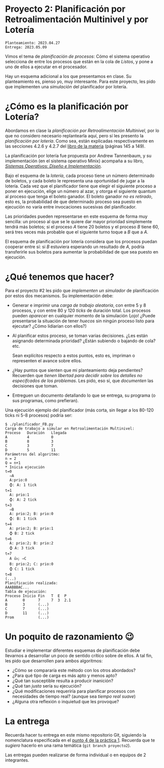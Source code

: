# Proyecto 2: Planificación por Retroalimentación Multinivel y por Lotería

    Planteamiento: 2023.04.27
	Entrega: 2023.05.09

Vimos el tema de _planificación de procesos_: Cómo el sistema
operativo selecciona de entre los procesos que están en la cola de
_Listos_, y pone a uno de ellos a ejecutar en el procesador.

Hay un esquema adicional a los que presentamos en clase. Su
planteamiento es, pienso yo, muy interesante. Para este proyecto, les
pido que implementen una _simulación_ del planificador por lotería.

# ¿Cómo es la planificación por Lotería?

Abordamos en clase la _planificación por Retroalimentación
Multinivel_, por lo que no considero necesario replantearla aquí, pero
sí les presento la _planificación por lotería_. Como sea, están
explicadas respectivamente en las secciones 4.2.6 y 4.2.7 del [libro de
la materia](https://sistop.org/pdf/sistemas_operativos.pdf) (páginas
145 a 149).

La planificación por lotería fue propuesta por Andrew Tannenbaum, y su
implementación (en el sistema operativo Minix) acompaña a su libro,
_[Sistemas Operativos: Diseño e
Implementación](https://drive.google.com/file/d/0BxWDaelvgrvCMWUxZjk1MzctYTQ1Yy00Y2U1LTg2YWQtYjNhNjAyNjg1OWEy/view?resourcekey=0-yRikrU5vy0oSWcZq4O-A1A)_.

Bajo el esquema de la _lotería_, cada proceso tiene un número
determinado de boletos, y cada boleto le representa una oportunidad de
jugar a la lotería. Cada vez que el planificador tiene que elegir el
siguiente proceso a poner en ejecución, elige un número al azar, y
otorga el siguiente quantum al proceso que tenga el boleto ganador. El
boleto ganador _no es retirado_, esto es, la probabilidad de que
determinado proceso sea puesto en ejecución no varía entre
invocaciones sucesivas del planificador.

Las prioridades pueden representarse en este esquema de forma muy
sencilla: un proceso al que se le quiere dar mayor prioridad
simplemente tendrá más boletos; si el proceso _A_ tiene 20 boletos y
el proceso _B_ tiene 60, será tres veces más probable que el siguiente
turno toque a _B_ que a _A_.

El esquema de planificación por lotería considera que los procesos
puedan cooperar entre sí: si _B_ estuviera esperando un resultado de
_A_, podría transferirle sus boletos para aumentar la probabilidad de
que sea puesto en ejecución.

# ¿Qué tenemos que hacer?

Para el proyecto #2 les pido que _implementen un simulador_ de
planificación por estos dos mecanismos. Su implementación debe:

- Generar e imprimir una _carga de trabajo aleatoria_, con entre 5 y 8
  procesos, y con entre 80 y 120 _ticks_ de duración total. Los
  procesos pueden _aparecer_ en cualquier momento de la simulación
  (¡ojo! ¿Puede presentarse la situación de tener _huecos_ sin ningún
  proceso listo para ejecutar? ¿Cómo lidiarían con ellos?)
- Al planificar estos proceso, se toman varias decisiones. ¿Les están
  asignando determinada prioridad? ¿Están subiendo o bajando de cola?
  etc.

  Sean explícitos respecto a estos puntos, esto es, impriman o
  representen el avance sobre ellos.
- ¿Hay puntos que sienten que mi planteamiento deja pendientes?
  Recuerden que _tienen libertad para decidir sobre los detalles no
  especifcados de los problemas_. Les pido, eso sí, que _documenten_
  las decisiones que toman.
- Entreguen un documento detallando lo que se entrega, su programa (o
  sus programas, como prefieran).

Una ejecución ejemplo del planificador (más corta, sin llegar a los
80-120 ticks ni 5-8 procesos) podría ser:

    $ ./planificador_FB.py
	Carga de trabajo a simular en Retroalimentación Multinivel:
	Proceso   Duración   Llegada
	A         4          0
	B         8          3
	C         3          7
	D         5          11
	Parámetros del algoritmo: 
	n = 2
	Q = n+1
	* Inicia ejecución
	t=0
	  ⇒A
	  A:prio:0
	  ⌚: A: 1 tick
	t=1
	  A: prio:1
	  ⌚: A: 2 tick
	t=3
	  ⇒B
	  A: prio:2; B: prio:0
	  ⌚: B: 1 tick
	t=4
	  A: prio:2; B: prio:1
	  ⌚ B: 2 tick
	t=6
	  A: prio:2; B: prio:2
	  ⌚ A: 3 tick
	t=7
	  A 👍; ⇒C
	  B: prio:2; C: prio:0
	  ⌚ C: 1 tick
	t=8
	(...)
	Planificación realizada:
	AAABBBAC...
    Tabla de ejecución:
	Proceso Inicio Fin   T  E  P
	A       0      7     7  3  2.1
	B       3      (...)
	C       7      (...)
	D       11     (...)
	Prom           (...)

# Un poquito de razonamiento 😉

Estudiar e implementar diferentes esquemas de planificación debe
llevarnos a desarrollar un poco de sentido crítico sobre de ellos. A
tal fin, les pido que desarrollen para ambos algoritmos:

- ¿Cómo se compararía este método con los otros abordados?
- ¿Para qué tipo de carga es más apto y menos apto?
- ¿Qué tan susceptible resulta a producir inanición?
- ¿Qué tan _justa_ sería su ejecución?
- ¿Qué modificaciones requeriría para planificar procesos con
  necesidades de tiempo real? (aunque sea _tiempo real suave_)
- ¿Alguna otra reflexión o inquietud que les provoque?

# La entrega

Recuerda hacer tu entrega en este mismo repositorio Git, siguiendo la
nomenclatura especificada en el [punto 4 de la práctica
1](../../practicas/1/README.md). Recuerda que te _sugiero_ hacerlo en
una rama temática (`git branch proyecto2`).

Las entregas pueden realizarse de forma individual o en equipos de 2
integrantes.
